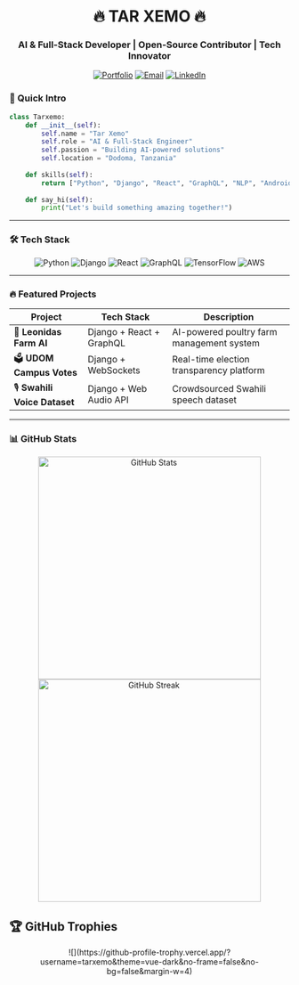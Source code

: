 
<h1 align="center">🔥 TAR XEMO 🔥</h1>
<h3 align="center">AI & Full-Stack Developer | Open-Source Contributor | Tech Innovator</h3>

<p align="center">
  <a href="https://leonidasfarm.com/"><img src="https://img.shields.io/badge/Portfolio-FF5722?style=for-the-badge&logo=google-chrome&logoColor=white" alt="Portfolio"></a>
  <a href="mailto:youremail@example.com"><img src="https://img.shields.io/badge/Email-D14836?style=for-the-badge&logo=gmail&logoColor=white" alt="Email"></a>
  <a href="https://linkedin.com/in/yourprofile"><img src="https://img.shields.io/badge/LinkedIn-0077B5?style=for-the-badge&logo=linkedin&logoColor=white" alt="LinkedIn"></a>
</p>


### **🚀 Quick Intro**
```python
class Tarxemo:
    def __init__(self):
        self.name = "Tar Xemo"
        self.role = "AI & Full-Stack Engineer"
        self.passion = "Building AI-powered solutions"
        self.location = "Dodoma, Tanzania"
    
    def skills(self):
        return ["Python", "Django", "React", "GraphQL", "NLP", "Android", "AWS"]
    
    def say_hi(self):
        print("Let's build something amazing together!")
```

---

### **🛠️ Tech Stack**
<p align="center">
  <img src="https://img.shields.io/badge/Python-3776AB?style=for-the-badge&logo=python&logoColor=white" alt="Python">
  <img src="https://img.shields.io/badge/Django-092E20?style=for-the-badge&logo=django&logoColor=white" alt="Django">
  <img src="https://img.shields.io/badge/React-61DAFB?style=for-the-badge&logo=react&logoColor=black" alt="React">
  <img src="https://img.shields.io/badge/GraphQL-E10098?style=for-the-badge&logo=graphql&logoColor=white" alt="GraphQL">
  <img src="https://img.shields.io/badge/TensorFlow-FF6F00?style=for-the-badge&logo=tensorflow&logoColor=white" alt="TensorFlow">
  <img src="https://img.shields.io/badge/AWS-232F3E?style=for-the-badge&logo=amazon-aws&logoColor=white" alt="AWS">
</p>

---

### **🔥 Featured Projects**
| Project | Tech Stack | Description |
|---------|------------|-------------|
| 🐓 **Leonidas Farm AI** | Django + React + GraphQL | AI-powered poultry farm management system |
| 🗳 **UDOM Campus Votes** | Django + WebSockets | Real-time election transparency platform |
| 🎙️ **Swahili Voice Dataset** | Django + Web Audio API | Crowdsourced Swahili speech dataset |

---

### **📊 GitHub Stats**
<p align="center">
  <img src="https://github-readme-stats.vercel.app/api?username=tarxemo&show_icons=true&theme=radical" alt="GitHub Stats" width="400">
  <img src="https://github-readme-streak-stats.herokuapp.com/?user=tarxemo&theme=radical" alt="GitHub Streak" width="400">
</p>

## 🏆 GitHub Trophies

<p align="center">
![](https://github-profile-trophy.vercel.app/?username=tarxemo&theme=vue-dark&no-frame=false&no-bg=false&margin-w=4)

</p>